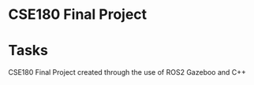 CSE180 Final Project
=======
# Tasks
CSE180 Final Project created through the use of ROS2 Gazeboo and C++
